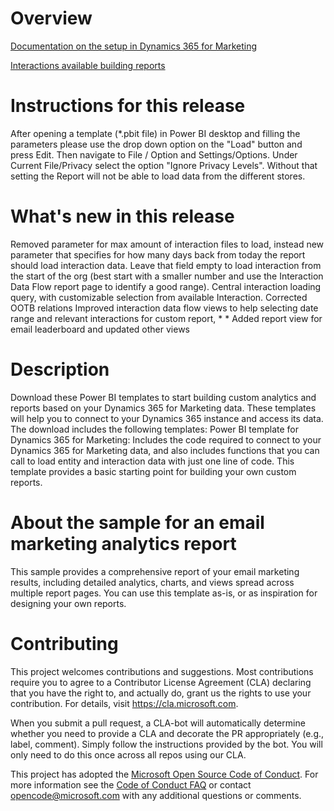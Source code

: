 # Overview

[Documentation on the setup in Dynamics 365 for Marketing](https://docs.microsoft.com/en-us/dynamics365/customer-engagement/marketing/custom-analytics#set-up--and-connect-it-to-marketing)

[Interactions available building reports](https://docs.microsoft.com/en-us/dynamics365/customer-engagement/marketing/developer/retrieve-interactions-contact#action-parameters)

Instructions for this release
=============================
After opening a template (*.pbit file) in Power BI desktop and filling the parameters please use the drop down option on the "Load" button and press Edit. Then navigate to File / Option and Settings/Options. Under Current File/Privacy select the option "Ignore Privacy Levels". Without that setting the Report will not be able to load data from the different stores.

What's new in this release
==========================
Removed parameter for max amount of interaction files to load, instead new parameter that specifies for how many days back from today the report should load interaction data. Leave that field empty to load interaction from the start of the org (best start with a smaller number and use the Interaction Data Flow report page to identify a good range).
Central interaction loading query, with customizable selection from available Interaction.
Corrected OOTB relations
Improved interaction data flow views to help selecting date range and relevant interactions for custom report, * * Added report view for email leaderboard and updated other views

Description
===========
Download these Power BI templates to start building custom analytics and reports based on your Dynamics 365 for Marketing data. These templates will help you to connect to your Dynamics 365 instance and access its data. The download includes the following templates:
Power BI template for Dynamics 365 for Marketing: Includes the code required to connect to your Dynamics 365 for Marketing data, and also includes functions that you can call to load entity and interaction data with just one line of code. This template provides a basic starting point for building your own custom reports.

About the sample for an email marketing analytics report
========================================================
This sample provides a comprehensive report of your email marketing results, including detailed analytics, charts, and views spread across multiple report pages. You can use this template as-is, or as inspiration for designing your own reports.

# Contributing

This project welcomes contributions and suggestions.  Most contributions require you to agree to a
Contributor License Agreement (CLA) declaring that you have the right to, and actually do, grant us
the rights to use your contribution. For details, visit https://cla.microsoft.com.

When you submit a pull request, a CLA-bot will automatically determine whether you need to provide
a CLA and decorate the PR appropriately (e.g., label, comment). Simply follow the instructions
provided by the bot. You will only need to do this once across all repos using our CLA.

This project has adopted the [Microsoft Open Source Code of Conduct](https://opensource.microsoft.com/codeofconduct/).
For more information see the [Code of Conduct FAQ](https://opensource.microsoft.com/codeofconduct/faq/) or
contact [opencode@microsoft.com](mailto:opencode@microsoft.com) with any additional questions or comments.
